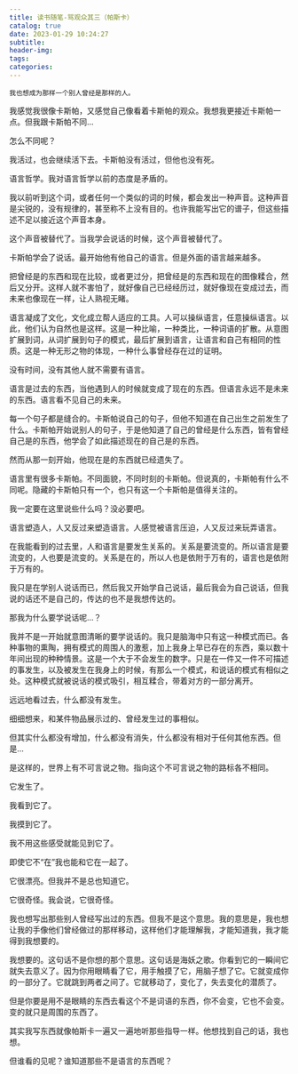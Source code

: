 ```yaml
---
title: 读书随笔-骂观众其三（帕斯卡）
catalog: true
date: 2023-01-29 10:24:27
subtitle:
header-img:
tags:
categories:
---
```

	我也想成为那样一个别人曾经是那样的人。


我感觉我很像卡斯帕，又感觉自己像看着卡斯帕的观众。我想我更接近卡斯帕一点。但我跟卡斯帕不同...

怎么不同呢？

我活过，也会继续活下去。卡斯帕没有活过，但他也没有死。

语言哲学。我对语言哲学以前的态度是矛盾的。

我以前听到这个词，或者任何一个类似的词的时候，都会发出一种声音。这种声音是尖锐的，没有规律的，甚至称不上没有目的。也许我能写出它的谱子，但这些描述不足以接近这个声音本身。

这个声音被替代了。当我学会说话的时候，这个声音被替代了。

卡斯帕学会了说话。最开始他有他自己的语言。但是外面的语言越来越多。

把曾经是的东西和现在比较，或者更过分，把曾经是的东西和现在的图像糅合，然后又分开。这样人就不害怕了，就好像自己已经经历过，就好像现在变成过去，而未来也像现在一样，让人熟视无睹。

语言凝成了文化，文化成立帮人适应的工具。人可以操纵语言，任意操纵语言。以此，他们认为自然也是这样。这是一种比喻，一种类比，一种词语的扩散。从意图扩展到词，从词扩展到句子的模式，最后扩展到语言，让语言和自己有相同的性质。这是一种无形之物的体现，一种什么事曾经存在过的证明。

没有时间，没有其他人就不需要有语言。

语言是过去的东西，当他遇到人的时候就变成了现在的东西。但语言永远不是未来的东西。语言看不见自己的未来。

每一个句子都是缝合的。卡斯帕说自己的句子，但他不知道在自己出生之前发生了什么。卡斯帕开始说别人的句子，于是他知道了自己的曾经是什么东西，皆有曾经自己是的东西，他学会了如此描述现在的自己是的东西。

然而从那一刻开始，他现在是的东西就已经遗失了。

语言里有很多卡斯帕。不同面貌，不同时刻的卡斯帕。但说真的，卡斯帕有什么不同呢。隐藏的卡斯帕只有一个，也只有这一个卡斯帕是值得关注的。

我一定要在这里说些什么吗？没必要吧。

语言塑造人，人又反过来塑造语言。人感觉被语言压迫，人又反过来玩弄语言。

在我能看到的过去里，人和语言是要发生关系的。关系是要流变的。所以语言是要流变的，人也要是流变的。关系是在的，所以人也是依附于万有的，语言也是依附于万有的。

我只是在学别人说话而已，然后我又开始学自己说话，最后我会为自己说话，但我说的话还不是自己的，传达的也不是我想传达的。

那我为什么要学说话呢...？

我并不是一开始就意图清晰的要学说话的。我只是脑海中只有这一种模式而已。各种事物的熏陶，拥有模式的周围人的激惹，加上我身上早已存在的东西，乘以数十年间出现的种种情景。这是一个大于不会发生的数字。只是在一件又一件不可描述的事发生，以及被发生在我身上的时候，有那么一个模式，和说话的模式有相似之处。这种模式就被说话的模式吸引，相互糅合，带着对方的一部分离开。

远远地看过去，什么都没有发生。

细细想来，和某件物品展示过的、曾经发生过的事相似。

但其实什么都没有增加，什么都没有消失，什么都没有相对于任何其他东西。但是...



是这样的，世界上有不可言说之物。指向这个不可言说之物的路标各不相同。

它发生了。

我看到它了。

我摸到它了。

我不用这些感受就能见到它了。

即使它不“在”我也能和它在一起了。

它很漂亮。但我并不是总也知道它。

它很奇怪。我会说，它很奇怪。

我也想写出那些别人曾经写出过的东西。但我不是这个意思。我的意思是，我也想让我的手像他们曾经做过的那样移动，这样他们才能理解我，才能知道我，我才能得到我想要的。

我想要的。这句话不是你想的那个意思。这句话是海妖之歌。你看到它的一瞬间它就失去意义了。因为你用眼睛看了它，用手触摸了它，用脑子想了它。它就变成你的一部分了。它就跳到两者之间了。它就移动了，变化了，失去变化的潜质了。

但是你要是用不是眼睛的东西去看这个不是词语的东西，你不会变，它也不会变。变的就只是周围的东西了。

其实我写东西就像帕斯卡一遍又一遍地听那些指导一样。他想找到自己的话，我也想。

但谁看的见呢？谁知道那些不是语言的东西呢？